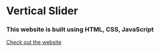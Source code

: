 # Vertical Slider

### This website is built using HTML, CSS, JavaScript <br/>
[Check out the website](https://ask-anmol.github.io/verticalSlider/)
